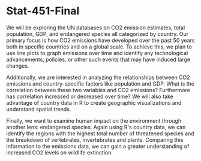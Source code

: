 # Stat-451-Final
We will be exploring the UN databases on CO2 emission estimates, total population, GDP, and endangered species all categorized by country. Our primary focus is how CO2 emissions have developed over the past 50 years both in specific countries and on a global scale. To achieve this, we plan to use line plots to graph emissions over time and identify any technological advancements, policies, or other such events that may have induced large changes. 

Additionally, we are interested in analyzing the relationships between CO2 emissions and country-specific factors like population and GDP. What is the correlation between these two variables and CO2 emissions? Furthermore has correlation increased or decreased over time? We will also take advantage of country data in R to create geographic visualizations and understand spatial trends. 

Finally, we want to examine human impact on the environment through another lens: endangered species. Again using R's country data, we can identify the regions with the highest total number of threatened species and the breakdown of vertebrates, invertebrates and plants. Comparing this information to the emissions data, we can gain a greater understanding of increased CO2 levels on wildlife extinction.
